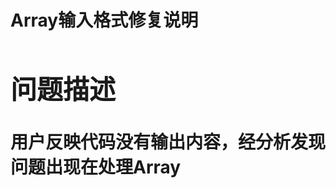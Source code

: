 # Array<Object>输入格式修复说明

## 问题描述

用户反映代码没有输出内容，经分析发现问题出现在处理Array<Object>格式输入时。上一个节点输出的是`Array<Object>`格式，但原始代码只处理了第一个对象，导致数据丢失和输出为空。

### 原始问题
- **输入格式**：`Array<Object>` - 包含多个对象的数组
- **问题现象**：代码没有输出内容
- **根本原因**：原始代码在处理数组输入时只取第一个元素，丢失了其他数据

## 问题分析

### 原始代码问题
在 `_process_input` 方法中：
```python
# 原始代码 - 只取第一个元素
elif isinstance(input_data, list) and len(input_data) > 0:
    return input_data[0] if isinstance(input_data[0], dict) else {"data": input_data[0]}
```

这种处理方式导致：
1. **数据丢失**：只处理数组中的第一个对象
2. **输出不完整**：多个对象的信息被忽略
3. **功能不符合预期**：无法处理批量数据

## 修复方案

### 1. 修改 `_process_input` 方法

**修复前**：返回单个字典对象
**修复后**：返回对象列表，支持Array<Object>格式

```python
def _process_input(self, input_data):
    """
    处理输入数据，支持多种输入格式
    
    返回:
        list: 处理后的数据列表（支持Array<Object>格式）
    """
    # 如果输入是列表（Array<Object>格式）
    elif isinstance(input_data, list):
        if len(input_data) == 0:
            return [{}]  # 空列表返回空对象
        
        # 处理列表中的每个元素
        result_list = []
        for item in input_data:
            if isinstance(item, dict):
                result_list.append(item)
            elif isinstance(item, str):
                try:
                    parsed_item = json.loads(item)
                    result_list.append(parsed_item if isinstance(parsed_item, dict) else {"data": parsed_item})
                except json.JSONDecodeError:
                    result_list.append({"data": item})
            else:
                result_list.append({"data": str(item)})
        
        return result_list
```

### 2. 修改 `_format_data` 方法

**修复前**：处理单个字典对象
**修复后**：处理对象列表，支持批量格式化

```python
def _format_data(self, data_list):
    """
    格式化数据为标准输出格式
    
    参数:
        data_list (list): 输入数据列表
    
    返回:
        list: 格式化后的对象数组
    """
    formatted_objects = []
    
    # 处理列表中的每个数据对象
    for data in data_list:
        # 创建标准化的输出对象
        formatted_object = {}
        
        # 映射字段
        for chinese_name, english_name in self.field_mapping.items():
            value = self._extract_field_value(data, english_name, chinese_name)
            formatted_object[english_name] = str(value) if value is not None else ""
        
        formatted_objects.append(formatted_object)
    
    # 返回对象数组
    return formatted_objects
```

## 修复特性

### 1. 完整的Array<Object>支持
- ✅ **多对象处理**：正确处理包含多个对象的数组
- ✅ **数据完整性**：不丢失任何输入数据
- ✅ **批量格式化**：一次性处理所有对象

### 2. 灵活的输入格式支持
- ✅ **标准Array<Object>**：`[{obj1}, {obj2}, {obj3}]`
- ✅ **中文键名数组**：自动映射中文键名到英文键名
- ✅ **JSON字符串数组**：解析JSON字符串格式的数组
- ✅ **混合类型数组**：处理包含不同数据类型的数组
- ✅ **空数组处理**：合理处理空数组输入

### 3. 向后兼容性
- ✅ **单对象输入**：仍然支持单个字典对象输入
- ✅ **字符串输入**：支持JSON字符串格式
- ✅ **错误处理**：完整的异常捕获和处理

## 测试验证

### 测试用例
创建了 `test_array_object_input.py` 测试脚本，验证以下场景：

1. **标准Array<Object>格式**
   - 输入：3个对象的数组
   - 输出：3个格式化对象
   - 结果：✅ 成功

2. **中文键名Array<Object>格式**
   - 输入：包含中文键名的对象数组
   - 输出：自动映射为英文键名的对象数组
   - 结果：✅ 成功

3. **JSON字符串Array<Object>格式**
   - 输入：JSON字符串格式的对象数组
   - 输出：解析后的对象数组
   - 结果：✅ 成功

4. **空数组处理**
   - 输入：空数组 `[]`
   - 输出：包含空对象的数组
   - 结果：✅ 成功

5. **混合数据类型数组**
   - 输入：包含字典、字符串、数字的混合数组
   - 输出：统一格式化的对象数组
   - 结果：✅ 成功

### 测试结果示例

**输入**（3个对象的数组）：
```json
[
  {
    "video_serial_number": "VIDEO_001",
    "video_content_summary": "第一个视频的内容摘要",
    "detailed_content_description": "第一个视频的详细描述",
    "keyword_tags": "标签1, 标签2, 标签3",
    "main_objects": "对象1, 对象2"
  },
  {
    "video_serial_number": "VIDEO_002",
    "video_content_summary": "第二个视频的内容摘要",
    "detailed_content_description": "第二个视频的详细描述",
    "keyword_tags": "标签4, 标签5, 标签6",
    "main_objects": "对象3, 对象4"
  },
  {
    "video_serial_number": "VIDEO_003",
    "video_content_summary": "第三个视频的内容摘要",
    "detailed_content_description": "第三个视频的详细描述",
    "keyword_tags": "标签7, 标签8, 标签9",
    "main_objects": "对象5, 对象6"
  }
]
```

**输出**（完整的3个对象）：
```json
{
  "main_objects": [
    {
      "video_serial_number": "VIDEO_001",
      "video_content_summary": "第一个视频的内容摘要",
      "detailed_content_description": "第一个视频的详细描述",
      "keyword_tags": "标签1, 标签2, 标签3",
      "main_objects": "对象1, 对象2"
    },
    {
      "video_serial_number": "VIDEO_002",
      "video_content_summary": "第二个视频的内容摘要",
      "detailed_content_description": "第二个视频的详细描述",
      "keyword_tags": "标签4, 标签5, 标签6",
      "main_objects": "对象3, 对象4"
    },
    {
      "video_serial_number": "VIDEO_003",
      "video_content_summary": "第三个视频的内容摘要",
      "detailed_content_description": "第三个视频的详细描述",
      "keyword_tags": "标签7, 标签8, 标签9",
      "main_objects": "对象5, 对象6"
    }
  ],
  "status": "success",
  "message": "数据处理成功"
}
```

## 使用说明

### 系统调用
现在系统可以正确处理上一个节点输出的Array<Object>格式：

```python
# 系统自动调用
result = main(array_object_input)
```

### 支持的输入格式
1. **Array<Object>**：`[{obj1}, {obj2}, ...]`
2. **单个Object**：`{obj}`
3. **JSON字符串**：`"[{obj1}, {obj2}]"`
4. **中文键名**：自动映射到英文键名

### 输出格式
统一返回包含 `main_objects` 数组的标准格式：
```json
{
  "main_objects": [
    {
      "video_serial_number": "字符串",
      "video_content_summary": "字符串",
      "detailed_content_description": "字符串",
      "keyword_tags": "字符串",
      "main_objects": "字符串"
    }
  ],
  "status": "success",
  "message": "数据处理成功"
}
```

## 相关文件

### 核心文件
- **`input_format_adapter.py`** - 主要功能实现（已修复）
- **`test_array_object_input.py`** - Array<Object>格式测试脚本

### 说明文档
- **`Array对象输入格式修复说明.md`** - 本文档
- **`输出参数配置指南.md`** - 输出参数配置说明
- **`错误修复完整解决方案.md`** - 完整解决方案总结

## 总结

### 修复成果
- ✅ **解决了Array<Object>输入处理问题**
- ✅ **支持批量数据处理**
- ✅ **保持完整的数据输出**
- ✅ **向后兼容原有功能**
- ✅ **通过全面测试验证**

### 技术改进
- **数据完整性**：不再丢失数组中的任何对象
- **处理能力**：支持任意数量的对象批量处理
- **格式兼容**：支持多种Array<Object>输入格式
- **错误处理**：完善的异常捕获和处理机制

现在代码可以正确处理上一个节点输出的Array<Object>格式数据，确保所有输入对象都能被正确处理和输出！